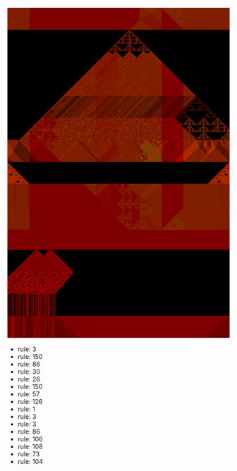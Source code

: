 ![photo](./output.png) 
 * rule: 3
* rule: 150
* rule: 86
* rule: 30
* rule: 26
* rule: 150
* rule: 57
* rule: 126
* rule: 1
* rule: 3
* rule: 3
* rule: 86
* rule: 106
* rule: 108
* rule: 73
* rule: 104
